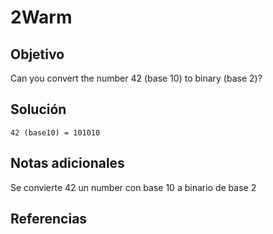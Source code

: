 # 2Warm

## Objetivo
Can you convert the number 42 (base 10) to binary (base 2)?
## Solución
```
42 (base10) = 101010
```
## Notas adicionales
Se convierte 42 un number con base 10 a binario de base 2
## Referencias
